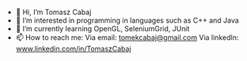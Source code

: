 - 👋 Hi, I’m Tomasz Cabaj
- 👀 I’m interested in programming in languages such as C++ and Java
- 🌱 I’m currently learning OpenGL, SeleniumGrid, JUnit
- 📫 How to reach me:
Via email: tomekcabaj@gmail.com
Via linkedIn: www.linkedin.com/in/TomaszCabaj
